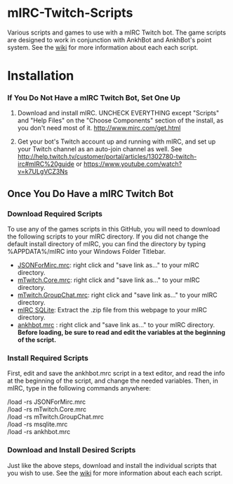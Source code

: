 # mIRC-Twitch-Scripts
Various scripts and games to use with a mIRC Twitch bot.  The game scripts are designed to work in conjunction with AnkhBot and AnkhBot's point system.  See the [wiki](https://github.com/Blasman/mIRC-Twitch-Scripts/wiki) for more information about each each script.

# Installation

### If You Do Not Have a mIRC Twitch Bot, Set One Up

1. Download and install mIRC. UNCHECK EVERYTHING except "Scripts" and "Help Files" on the "Choose Components" section of the install, as you don't need most of it. http://www.mirc.com/get.html

2. Get your bot's Twitch account up and running with mIRC, and set up your Twitch channel as an auto-join channel as well. See http://help.twitch.tv/customer/portal/articles/1302780-twitch-irc#mIRC%20guide or https://www.youtube.com/watch?v=k7ULgVCZ3Ns

## Once You Do Have a mIRC Twitch Bot
### Download Required Scripts
To use any of the games scripts in this GitHub, you will need to download the following scripts to your mIRC directory.  If you did not change the default install directory of mIRC, you can find the directory by typing %APPDATA%/mIRC into your Windows Folder Titlebar.
* [JSONForMirc.mrc](https://raw.githubusercontent.com/SReject/mTwitch/master/resources/JSONForMirc.mrc): right click and "save link as..." to your mIRC directory.
* [mTwitch.Core.mrc](https://raw.githubusercontent.com/SReject/mTwitch/master/mTwitch.Core.mrc): right click and "save link as..." to your mIRC directory.
* [mTwitch.GroupChat.mrc](https://raw.githubusercontent.com/SReject/mTwitch/master/mTwitch.GroupChat.mrc): right click and "save link as..." to your mIRC directory.
* [mIRC SQLite](http://hawkee.com/scripts/11648275/): Extract the .zip file from this webpage to your mIRC directory.
* [ankhbot.mrc](http://raw.githubusercontent.com/Blasman/mIRC-Twitch-Scripts/master/ankhbot.mrc) : right click and "save link as..." to your mIRC directory. **Before loading, be sure to read and edit the variables at the beginning of the script.**

### Install Required Scripts
First, edit and save the ankhbot.mrc script in a text editor, and read the info at the beginning of the script, and change the needed variables.  Then, in mIRC, type in the following commands anywhere:  

/load -rs JSONForMirc.mrc  
/load -rs mTwitch.Core.mrc  
/load -rs mTwitch.GroupChat.mrc  
/load -rs msqlite.mrc  
/load -rs ankhbot.mrc  

### Download and Install Desired Scripts
Just like the above steps, download and install the individual scripts that you wish to use.  See the [wiki](https://github.com/Blasman/mIRC-Twitch-Scripts/wiki) for more information about each each script.
